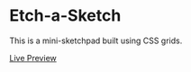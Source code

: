 # Etch-a-Sketch
This is a mini-sketchpad built using CSS grids.

[Live Preview](https://monkham21.github.io/Etch-a-Sketch/sketch.html)
